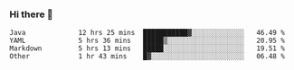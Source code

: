 ### Hi there 👋

<!--
**urzz/urzz** is a ✨ _special_ ✨ repository because its `README.md` (this file) appears on your GitHub profile.

Here are some ideas to get you started:

- 🔭 I’m currently working on ...
- 🌱 I’m currently learning ...
- 👯 I’m looking to collaborate on ...
- 🤔 I’m looking for help with ...
- 💬 Ask me about ...
- 📫 How to reach me: ...
- 😄 Pronouns: ...
- ⚡ Fun fact: ...
-->

<!--START_SECTION:waka-->

```text
Java             12 hrs 25 mins  ███████████▓░░░░░░░░░░░░░   46.49 %
YAML             5 hrs 36 mins   █████▒░░░░░░░░░░░░░░░░░░░   20.95 %
Markdown         5 hrs 13 mins   █████░░░░░░░░░░░░░░░░░░░░   19.51 %
Other            1 hr 43 mins    █▓░░░░░░░░░░░░░░░░░░░░░░░   06.48 %
```

<!--END_SECTION:waka-->
